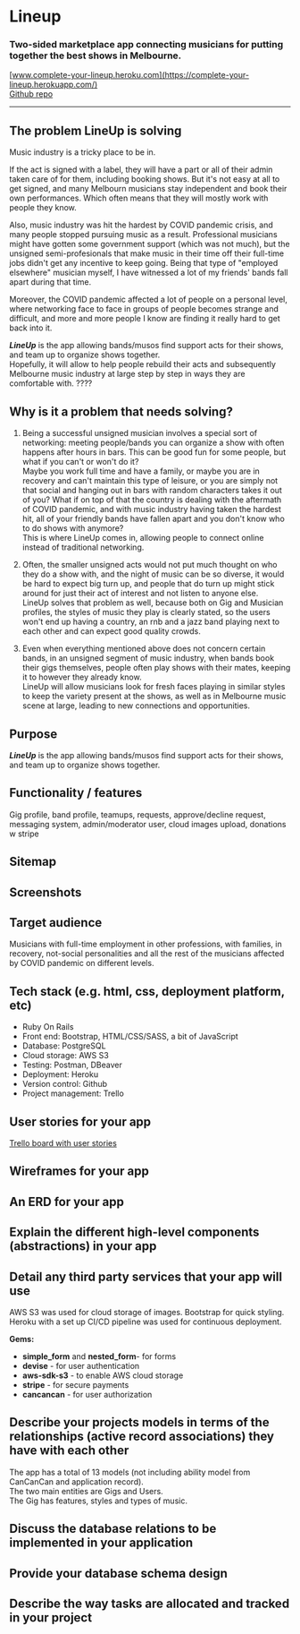 # Lineup
### Two-sided marketplace app connecting musicians for putting together the best shows in Melbourne.

[www.complete-your-lineup.heroku.com](https://complete-your-lineup.herokuapp.com/)<br>
[Github repo](https://github.com/chivoi/lineup)
___

## The problem LineUp is solving

Music industry is a tricky place to be in.<br>

If the act is signed with a label, they will have a part or all of their admin taken care of for them, including booking shows. But it's not easy at all to get signed, and many Melbourn musicians stay independent and book their own performances. Which often means that they will mostly work with people they know.

Also, music industry was hit the hardest by COVID pandemic crisis, and many people stopped pursuing music as a result. Professional musicians might have gotten some government support (which was not much), but the unsigned semi-profesionals that make music in their time off their full-time jobs didn't get any incentive to keep going. Being that type of "employed elsewhere" musician myself, I have witnessed a lot of my friends' bands fall apart during that time.<br>

Moreover, the COVID pandemic affected a lot of people on a personal level, where networking face to face in groups of people becomes strange and difficult, and more and more people I know are finding it really hard to get back into it.

***LineUp*** is the app allowing bands/musos find support acts for their shows, and team up to organize shows together.<br>
Hopefully, it will allow to help people rebuild their acts and subsequently Melbourne music industry at large step by step in ways they are comfortable with.
????

## Why is it a problem that needs solving?

1. Being a successful unsigned musician involves a special sort of networking: meeting people/bands you can organize a show with often happens after hours in bars. This can be good fun for some people, but what if you can't or won't do it?<br> 
Maybe you work full time and have a family, or maybe you are in recovery and can't maintain this type of leisure, or you are simply not that social and hanging out in bars with random characters takes it out of you? What if on top of that the country is dealing with the aftermath of COVID pandemic, and with music industry having taken the hardest hit, all of your friendly bands have fallen apart and you don't know who to do shows with anymore?<br>
This is where LineUp comes in, allowing people to connect online instead of traditional networking.<br>

2. Often, the smaller unsigned acts would not put much thought on who they do a show with, and the night of music can be so diverse, it would be hard to expect big turn up, and people that do turn up might stick around for just their act of interest and not listen to anyone else. <br>
LineUp solves that problem as well, because both on Gig and Musician profiles, the styles of music they play is clearly stated, so the users won't end up having a country, an rnb and a jazz band playing next to each other and can expect good quality crowds.<br>

3. Even when everything mentioned above does not concern certain bands, in an unsigned segment of music industry, when bands book their gigs themselves, people often play shows with their mates, keeping it to however they already know. <br>
LineUp will allow musicians look for fresh faces playing in similar styles to keep the variety present at the shows, as well as in Melbourne music scene at large, leading to new connections and opportunities.

## Purpose

***LineUp*** is the app allowing bands/musos find support acts for their shows, and team up to organize shows together.

## Functionality / features

Gig profile, band profile, teamups, requests, approve/decline request, messaging system, admin/moderator user, cloud images upload, donations w stripe

## Sitemap

## Screenshots

## Target audience

Musicians with full-time employment in other professions, with families, in recovery, not-social personalities and all the rest of the musicians affected by COVID pandemic on different levels.

## Tech stack (e.g. html, css, deployment platform, etc)

* Ruby On Rails
* Front end: Bootstrap, HTML/CSS/SASS, a bit of JavaScript
* Database: PostgreSQL
* Cloud storage: AWS S3
* Testing: Postman, DBeaver
* Deployment: Heroku
* Version control: Github
* Project management: Trello

## User stories for your app

[Trello board with user stories](https://trello.com/b/72F5mdXW/lineup)

## Wireframes for your app

## An ERD for your app

## Explain the different high-level components (abstractions) in your app

## Detail any third party services that your app will use

AWS S3 was used for cloud storage of images. Bootstrap for quick styling. Heroku with a set up CI/CD pipeline was used for continuous deployment.

**Gems:**
* **simple_form** and **nested_form**- for forms
* **devise** - for user authentication 
* **aws-sdk-s3** - to enable AWS cloud storage
* **stripe** - for secure payments
* **cancancan** - for user authorization

## Describe your projects models in terms of the relationships (active record associations) they have with each other

The app has a total of 13 models (not including ability model from CanCanCan and application record).<br>
The two main entities are Gigs and Users.<br>
The Gig has features, styles and types of music.


## Discuss the database relations to be implemented in your application
##	Provide your database schema design
##	Describe the way tasks are allocated and tracked in your project